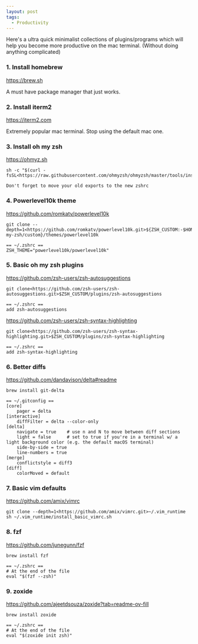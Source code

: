 ```yaml
---
layout: post
tags:
  - Productivity
---
```

Here's a ultra quick minimalist collections of plugins/programs which will help you become more productive on the mac terminal. (Without doing anything complicated)
### 1. Install homebrew
<https://brew.sh>

A must have package manager that just works.
### 2. Install iterm2
<https://iterm2.com>

Extremely popular mac terminal. Stop using the default mac one.
### 3. Install oh my zsh
<https://ohmyz.sh>
```
sh -c "$(curl -fsSL<https://raw.githubusercontent.com/ohmyzsh/ohmyzsh/master/tools/install.sh)>

Don't forget to move your old exports to the new zshrc
```
### 4. Powerlevel10k theme
<https://github.com/romkatv/powerlevel10k>
```
git clone --depth=1<https://github.com/romkatv/powerlevel10k.git>${ZSH_CUSTOM:-$HOME/.oh-my-zsh/custom}/themes/powerlevel10k

== ~/.zshrc ==
ZSH_THEME="powerlevel10k/powerlevel10k"
```
### 5. Basic oh my zsh plugins
<https://github.com/zsh-users/zsh-autosuggestions>
```
git clone<https://github.com/zsh-users/zsh-autosuggestions.git>$ZSH_CUSTOM/plugins/zsh-autosuggestions

== ~/.zshrc ==
add zsh-autosuggestions
```
<https://github.com/zsh-users/zsh-syntax-highlighting>
```
git clone<https://github.com/zsh-users/zsh-syntax-highlighting.git>$ZSH_CUSTOM/plugins/zsh-syntax-highlighting

== ~/.zshrc ==
add zsh-syntax-highlighting
```
### 6. Better diffs
<https://github.com/dandavison/delta#readme>
```
brew install git-delta

== ~/.gitconfig ==
[core]
    pager = delta
[interactive]
    diffFilter = delta --color-only
[delta]
    navigate = true    # use n and N to move between diff sections
    light = false      # set to true if you're in a terminal w/ a light background color (e.g. the default macOS terminal)
    side-by-side = true
    line-numbers = true
[merge]
    conflictstyle = diff3
[diff]
    colorMoved = default
```
### 7. Basic vim defaults
<https://github.com/amix/vimrc>
```
git clone --depth=1<https://github.com/amix/vimrc.git>~/.vim_runtime
sh ~/.vim_runtime/install_basic_vimrc.sh
```

### 8. fzf
<https://github.com/junegunn/fzf>

```
brew install fzf

== ~/.zshrc ==
# At the end of the file
eval "$(fzf --zsh)"
```
### 9. zoxide
<https://github.com/ajeetdsouza/zoxide?tab=readme-ov-fill>

```
brew install zoxide

== ~/.zshrc ==
# At the end of the file
eval "$(zoxide init zsh)"
```